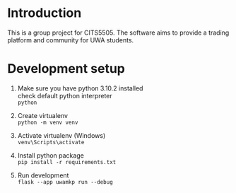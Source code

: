 # Introduction
This is a group project for CITS5505. The software aims to provide a trading platform and community for UWA students.

# Development setup
1. Make sure you have python 3.10.2 installed  
   check default python interpreter  
   `python`

2. Create virtualenv  
   `python -m venv venv`  

3. Activate virtualenv (Windows)  
   `venv\Scripts\activate`  

4. Install python package  
   `pip install -r requirements.txt`  

5. Run development  
   `flask --app uwamkp run --debug`   
